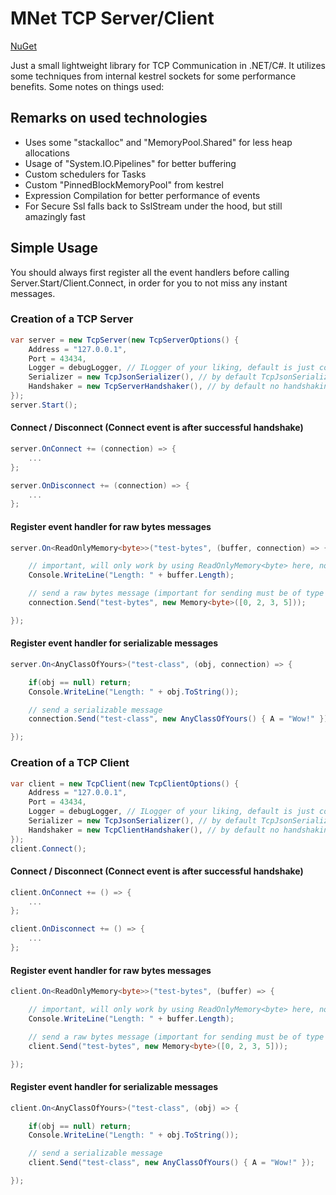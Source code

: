 
# MNet TCP Server/Client

[NuGet](https://www.nuget.org/packages/MNet)

Just a small lightweight library for TCP Communication in .NET/C#. It utilizes some techniques from internal
kestrel sockets for some performance benefits. Some notes on things used:


## Remarks on used technologies

- Uses some "stackalloc" and "MemoryPool<byte>.Shared" for less heap allocations
- Usage of "System.IO.Pipelines" for better buffering
- Custom schedulers for Tasks
- Custom "PinnedBlockMemoryPool" from kestrel
- Expression Compilation for better performance of events
- For Secure Ssl falls back to SslStream under the hood, but still amazingly fast

## Simple Usage
You should always first register all the event handlers before calling Server.Start/Client.Connect, in order for you to not miss any instant messages.

### Creation of a TCP Server
```csharp
var server = new TcpServer(new TcpServerOptions() {
    Address = "127.0.0.1", 
    Port = 43434,
    Logger = debugLogger, // ILogger of your liking, default is just console one
    Serializer = new TcpJsonSerializer(), // by default TcpJsonSerializer, you can implement your own serializers with ITcpSerializer
    Handshaker = new TcpServerHandshaker(), // by default no handshaking, if you need handshaking implement a ITcpServerHandshaker
});
server.Start();
```

#### Connect / Disconnect (Connect event is after successful handshake)
```csharp
server.OnConnect += (connection) => {
    ...
};

server.OnDisconnect += (connection) => {
    ...
};
```

#### Register event handler for raw bytes messages
```csharp
server.On<ReadOnlyMemory<byte>>("test-bytes", (buffer, connection) => {

    // important, will only work by using ReadOnlyMemory<byte> here, not byte[], Memory<byte> etc.
    Console.WriteLine("Length: " + buffer.Length);

    // send a raw bytes message (important for sending must be of type Memory<byte>)
    connection.Send("test-bytes", new Memory<byte>([0, 2, 3, 5]));

});
```

#### Register event handler for serializable messages
```csharp
server.On<AnyClassOfYours>("test-class", (obj, connection) => {

    if(obj == null) return;
    Console.WriteLine("Length: " + obj.ToString());

    // send a serializable message
    connection.Send("test-class", new AnyClassOfYours() { A = "Wow!" });

});
```

### Creation of a TCP Client
```csharp
var client = new TcpClient(new TcpClientOptions() {
    Address = "127.0.0.1",
    Port = 43434,
    Logger = debugLogger, // ILogger of your liking, default is just console one
    Serializer = new TcpJsonSerializer(), // by default TcpJsonSerializer, you can implement your own serializers with ITcpSerializer
    Handshaker = new TcpClientHandshaker(), // by default no handshaking, if you need handshaking implement a ITcpClientHandshaker
});
client.Connect();
```

#### Connect / Disconnect (Connect event is after successful handshake)
```csharp
client.OnConnect += () => {
    ...
};

client.OnDisconnect += () => {
    ...
};
```

#### Register event handler for raw bytes messages
```csharp
client.On<ReadOnlyMemory<byte>>("test-bytes", (buffer) => {

    // important, will only work by using ReadOnlyMemory<byte> here, not byte[], Memory<byte> etc.
    Console.WriteLine("Length: " + buffer.Length);

    // send a raw bytes message (important for sending must be of type Memory<byte>)
    client.Send("test-bytes", new Memory<byte>([0, 2, 3, 5]));

});
```

#### Register event handler for serializable messages
```csharp
client.On<AnyClassOfYours>("test-class", (obj) => {

    if(obj == null) return;
    Console.WriteLine("Length: " + obj.ToString());

    // send a serializable message
    client.Send("test-class", new AnyClassOfYours() { A = "Wow!" });

});
```

